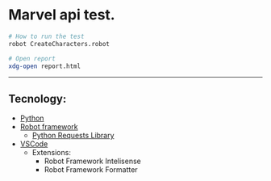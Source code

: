 # Marvel api test.

```bash
# How to run the test
robot CreateCharacters.robot

# Open report
xdg-open report.html
```

***

## Tecnology:
- [Python]({https://www.python.org/})
- [Robot framework](https://robotframework.org/)
    - [Python Requests Library](https://github.com/MarketSquare/robotframework-requests#readme)
- [VSCode](https://code.visualstudio.com/)
    - Extensions:
        - Robot Framework Intelisense
        - Robot Framework Formatter



